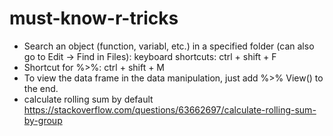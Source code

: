 # must-know-r-tricks
- Search an object (function, variabl, etc.) in a specified folder (can also go to Edit -> Find in Files): keyboard shortcuts: ctrl + shift + F
- Shortcut for %>%: ctrl + shift + M
- To view the data frame in the data manipulation, just add %>% View() to the end. 
- calculate rolling sum by default
https://stackoverflow.com/questions/63662697/calculate-rolling-sum-by-group

